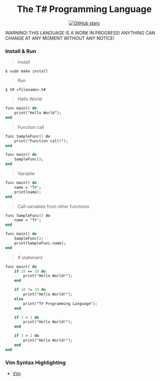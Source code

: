 <div align="center">
    <h1> The T# Programming Language</h1>
    <a href="https://github.com/ibukiyoshidaa/Tsharp/stargazers"><img alt="GitHub stars" src="https://img.shields.io/github/stars/ibukiyoshidaa/Tsharp?color=blue"></a>
</div>

WARNING! THIS LANGUAGE IS A WORK IN PROGRESS! ANYTHING CAN CHANGE AT ANY MOMENT WITHOUT ANY NOTICE!

### Install & Run

> Install
```
$ sudo make install
```

> Run
```
$ t# <filename>.t#
```

> Hello World
```pascal
func main() do
    print("Hello World");
end
```

> Function call
```pascal
func SampleFunc() do
    print("Function call!");
end

func main() do
    SampleFunc();
end
```

> Variable
```pascal
func main() do
    name = "T#";
    print(name);
end
```

> Call variables from other functions
```pascal
func SampleFunc() do
    name = "T#";
end

func main() do
    SampleFunc();
    print(SampleFunc.name);
end
```

> If statement
```pascal
func main() do
    if 10 == 10 do
        print("Hello World!");
    end

    if 10 != 10 do
        print("Hello World!");
    else
        print("T# Programming Language");
    end

    if 3 < 2 do
        print("Hello World!");
    end

    if 3 > 2 do
        print("Hello World!");
    end
end
```

### Vim Syntax Highlighting

- <a href="https://github.com/ibukiyoshidaa/Tsharp/tsharp.vim">Vim</a>
